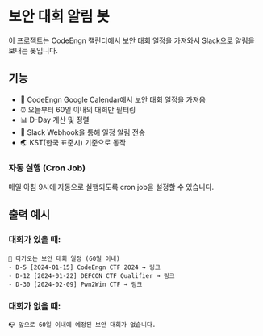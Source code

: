 # 보안 대회 알림 봇

이 프로젝트는 CodeEngn 캘린더에서 보안 대회 일정을 가져와서 Slack으로 알림을 보내는 봇입니다.

## 기능

- 📅 CodeEngn Google Calendar에서 보안 대회 일정을 가져옴
- ⏰ 오늘부터 60일 이내의 대회만 필터링
- 📊 D-Day 계산 및 정렬
- 💬 Slack Webhook을 통해 일정 알림 전송
- 🌏 KST(한국 표준시) 기준으로 동작

### 자동 실행 (Cron Job)

매일 아침 9시에 자동으로 실행되도록 cron job을 설정할 수 있습니다.

## 출력 예시

### 대회가 있을 때:
```
📢 다가오는 보안 대회 일정 (60일 이내)
- D-5 [2024-01-15] CodeEngn CTF 2024 → 링크
- D-12 [2024-01-22] DEFCON CTF Qualifier → 링크
- D-30 [2024-02-09] Pwn2Win CTF → 링크
```

### 대회가 없을 때:
```
📭 앞으로 60일 이내에 예정된 보안 대회가 없습니다.
```